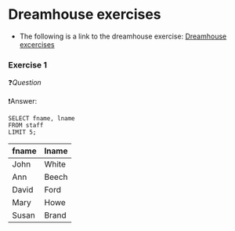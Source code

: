 # Dreamhouse exercises

* The following is a link to the dreamhouse exercise:
  [Dreamhouse excercises]()


### Exercise 1
❓*Question*

❗Answer: 
````postgresql
SELECT fname, lname
FROM staff
LIMIT 5;
````
| fname | lname |
| :--- | :--- |
| John | White |
| Ann | Beech |
| David | Ford |
| Mary | Howe |
| Susan | Brand |


